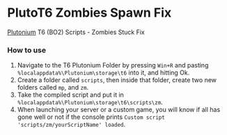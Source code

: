 # PlutoT6 Zombies Spawn Fix
[Plutonium](https://plutonium.pw) T6 (BO2) Scripts - Zombies Stuck Fix

### How to use
1. Navigate to the T6 Plutonium Folder by pressing `Win+R` and pasting `%localappdata%\Plutonium\storage\t6` into it, and hitting Ok.
2. Create a folder called `scripts`, then inside that folder, create two new folders called `mp`, and `zm`.
3. Take the compiled script and put it in `%localappdata%\Plutonium\storage\t6\scripts\zm`.
4. When launching your server or a custom game, you will know if all has gone well or not if the console prints `Custom script 'scripts/zm/yourScriptName' loaded`.
